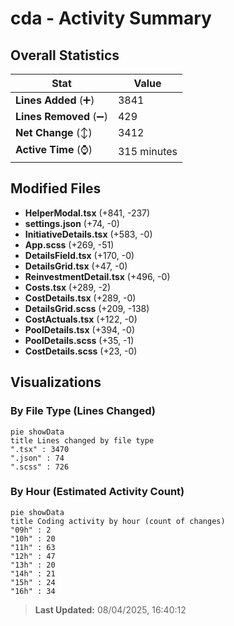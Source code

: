 # cda - Activity Summary 

## Overall Statistics

| Stat                   | Value                                                             |
| ---------------------- | ----------------------------------------------------------------- |
| **Lines Added** (➕)   | 3841                                          |
| **Lines Removed** (➖) | 429                                        |
| **Net Change** (↕)    | 3412                |
| **Active Time** (⌚)   | 315 minutes |


## Modified Files
- **HelperModal.tsx** (+841, -237)
- **settings.json** (+74, -0)
- **InitiativeDetails.tsx** (+583, -0)
- **App.scss** (+269, -51)
- **DetailsField.tsx** (+170, -0)
- **DetailsGrid.tsx** (+47, -0)
- **ReinvestmentDetail.tsx** (+496, -0)
- **Costs.tsx** (+289, -2)
- **CostDetails.tsx** (+289, -0)
- **DetailsGrid.scss** (+209, -138)
- **CostActuals.tsx** (+122, -0)
- **PoolDetails.tsx** (+394, -0)
- **PoolDetails.scss** (+35, -1)
- **CostDetails.scss** (+23, -0)

## Visualizations

### By File Type (Lines Changed)

```mermaid
pie showData
title Lines changed by file type
".tsx" : 3470
".json" : 74
".scss" : 726
```

### By Hour (Estimated Activity Count)

```mermaid
pie showData
title Coding activity by hour (count of changes)
"09h" : 2
"10h" : 20
"11h" : 63
"12h" : 47
"13h" : 20
"14h" : 21
"15h" : 24
"16h" : 34
```


> **Last Updated:** 08/04/2025, 16:40:12